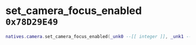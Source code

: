 # set_camera_focus_enabled `0x78D29E49`

```lua
natives.camera.set_camera_focus_enabled(_unk0 --[[ integer ]], _unk1 --[[ integer ]])
```
